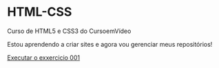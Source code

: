 # HTML-CSS
 Curso de HTML5 e CSS3 do CursoemVídeo

 Estou aprendendo a criar sites e agora vou gerenciar meus repositórios!

<a href="https://gabrielgoncalvesmm.github.io/HTML-CSS/Exercicios/Ex001/index.html">Executar o exxercicio 001</a>